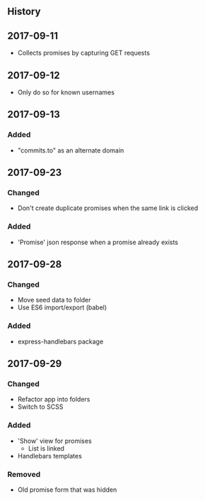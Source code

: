 History
---

## 2017-09-11
- Collects promises by capturing GET requests


## 2017-09-12
- Only do so for known usernames


## 2017-09-13
### Added
- "commits.to" as an alternate domain


## 2017-09-23
### Changed
- Don't create duplicate promises when the same link is clicked
### Added
- 'Promise' json response when a promise already exists


## 2017-09-28
### Changed
- Move seed data to folder
- Use ES6 import/export (babel)
### Added
- express-handlebars package


## 2017-09-29
### Changed
- Refactor app into folders
- Switch to SCSS
### Added
- 'Show' view for promises
  - List is linked
- Handlebars templates
### Removed
- Old promise form that was hidden
